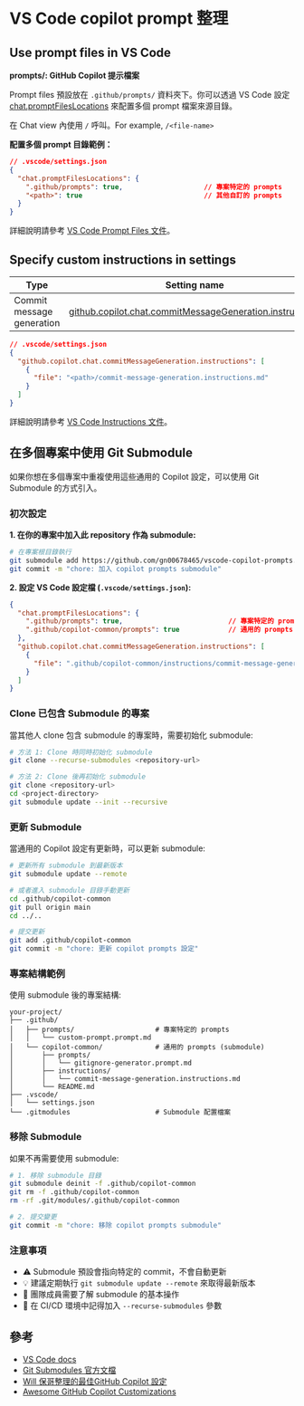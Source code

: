 # VS Code copilot prompt 整理

## Use prompt files in VS Code

**prompts/: GitHub Copilot 提示檔案**

Prompt files 預設放在 `.github/prompts/` 資料夾下。你可以透過 VS Code 設定 [chat.promptFilesLocations](vscode://settings/chat.promptFilesLocations) 來配置多個 prompt 檔案來源目錄。

在 Chat view 內使用 `/` 呼叫。For example, `/<file-name>`

**配置多個 prompt 目錄範例：**

```json
// .vscode/settings.json
{
  "chat.promptFilesLocations": {
    ".github/prompts": true,                    // 專案特定的 prompts
    "<path>": true                              // 其他自訂的 prompts
  }
}
```

詳細說明請參考 [VS Code Prompt Files 文件](https://code.visualstudio.com/docs/copilot/customization/prompt-files)。

## Specify custom instructions in settings

| Type | Setting name |
| --- | --- |
| Commit message generation | [github.copilot.chat.commitMessageGeneration.instructions](vscode://settings/github.copilot.chat.commitMessageGeneration.instructions) |

```json
// .vscode/settings.json
{
  "github.copilot.chat.commitMessageGeneration.instructions": [
    {
      "file": "<path>/commit-message-generation.instructions.md"
    }
  ]
}
```

詳細說明請參考 [VS Code Instructions 文件](https://code.visualstudio.com/docs/copilot/customization/custom-instructions#_specify-custom-instructions-in-settings)。

## 在多個專案中使用 Git Submodule

如果你想在多個專案中重複使用這些通用的 Copilot 設定，可以使用 Git Submodule 的方式引入。

### 初次設定

**1. 在你的專案中加入此 repository 作為 submodule:**

```bash
# 在專案根目錄執行
git submodule add https://github.com/gn00678465/vscode-copilot-prompts.git .github/copilot-common
git commit -m "chore: 加入 copilot prompts submodule"
```

**2. 設定 VS Code 設定檔 (`.vscode/settings.json`):**

```json
{
  "chat.promptFilesLocations": {
    ".github/prompts": true,                          // 專案特定的 prompts
    ".github/copilot-common/prompts": true            // 通用的 prompts
  },
  "github.copilot.chat.commitMessageGeneration.instructions": [
    {
      "file": ".github/copilot-common/instructions/commit-message-generation.instructions.md"
    }
  ]
}
```

### Clone 已包含 Submodule 的專案

當其他人 clone 包含 submodule 的專案時，需要初始化 submodule:

```bash
# 方法 1: Clone 時同時初始化 submodule
git clone --recurse-submodules <repository-url>

# 方法 2: Clone 後再初始化 submodule
git clone <repository-url>
cd <project-directory>
git submodule update --init --recursive
```

### 更新 Submodule

當通用的 Copilot 設定有更新時，可以更新 submodule:

```bash
# 更新所有 submodule 到最新版本
git submodule update --remote

# 或者進入 submodule 目錄手動更新
cd .github/copilot-common
git pull origin main
cd ../..

# 提交更新
git add .github/copilot-common
git commit -m "chore: 更新 copilot prompts 設定"
```

### 專案結構範例

使用 submodule 後的專案結構:

```
your-project/
├── .github/
│   ├── prompts/                    # 專案特定的 prompts
│   │   └── custom-prompt.prompt.md
│   └── copilot-common/             # 通用的 prompts (submodule)
│       ├── prompts/
│       │   └── gitignore-generator.prompt.md
│       ├── instructions/
│       │   └── commit-message-generation.instructions.md
│       └── README.md
├── .vscode/
│   └── settings.json
└── .gitmodules                     # Submodule 配置檔案
```

### 移除 Submodule

如果不再需要使用 submodule:

```bash
# 1. 移除 submodule 目錄
git submodule deinit -f .github/copilot-common
git rm -f .github/copilot-common
rm -rf .git/modules/.github/copilot-common

# 2. 提交變更
git commit -m "chore: 移除 copilot prompts submodule"
```

### 注意事項

- ⚠️ Submodule 預設會指向特定的 commit，不會自動更新
- 💡 建議定期執行 `git submodule update --remote` 來取得最新版本
- 📝 團隊成員需要了解 submodule 的基本操作
- 🔄 在 CI/CD 環境中記得加入 `--recurse-submodules` 參數

## 參考

- [VS Code docs](https://code.visualstudio.com/docs/copilot/customization/overview?originUrl=%2Fdocs%2Fcopilot%2Fcustomization%2Fprompt-files)
- [Git Submodules 官方文檔](https://git-scm.com/book/en/v2/Git-Tools-Submodules)
- [Will 保哥整理的最佳GitHub Copilot 設定](https://github.com/doggy8088/github-copilot-configs)
- [Awesome GitHub Copilot Customizations](https://github.com/github/awesome-copilot)